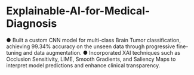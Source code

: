 # Explainable-AI-for-Medical-Diagnosis

● Built a custom CNN model for multi-class Brain Tumor classification, achieving 99.34% accuracy on the unseen data through progressive fine-tuning and data augmentation.
● Incorporated XAI techniques such as Occlusion Sensitivity, LIME, Smooth Gradients, and Saliency Maps to interpret model predictions and enhance clinical transparency.
